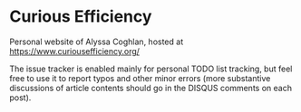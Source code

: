 # Curious Efficiency #

Personal website of Alyssa Coghlan, hosted at https://www.curiousefficiency.org/

The issue tracker is enabled mainly for personal TODO list tracking, but feel free to use it to report typos and other minor errors (more substantive discussions of article contents should go in the DISQUS comments on each post).
